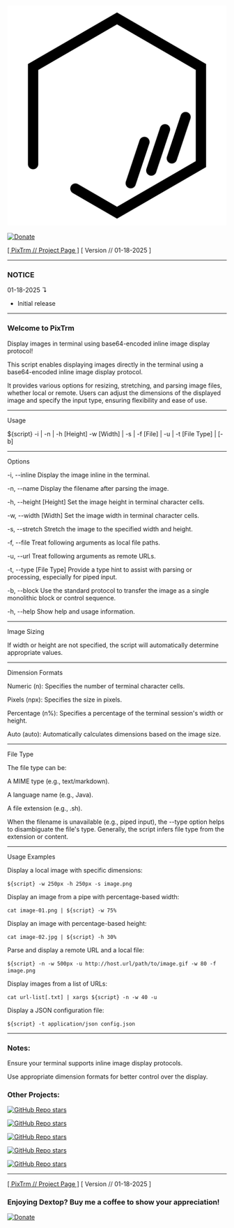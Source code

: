 ![pixtrm](https://raw.githubusercontent.com/nathaneltitane/pixtrm/main/pixtrm.svg)

[![Donate](https://img.shields.io/badge/Paypal-2f343f.svg?style=for-the-badge&logo=paypal&label=Donate)](https://www.paypal.com/donate?hosted_button_id=ZW3CDCANHJCWJ)

[[ PixTrm // Project Page ]](https://github.com/nathaneltitane/pixtrm) [ Version // 01-18-2025 ]

---

### NOTICE

01-18-2025 ↴

- Initial release

---

### Welcome to PixTrm

Display images in terminal using base64-encoded inline image display protocol!

This script enables displaying images directly in the terminal using a base64-encoded inline image display protocol.

It provides various options for resizing, stretching, and parsing image files, whether local or remote. Users can adjust the dimensions of the displayed image and specify the input type, ensuring flexibility and ease of use.

---

Usage

${script} -i | -n | -h [Height] -w [Width] | -s | -f [File] | -u | -t [File Type] | [-b]

---

Options

-i, --inline
Display the image inline in the terminal.

-n, --name
Display the filename after parsing the image.

-h, --height [Height]
Set the image height in terminal character cells.

-w, --width [Width]
Set the image width in terminal character cells.

-s, --stretch
Stretch the image to the specified width and height.

-f, --file
Treat following arguments as local file paths.

-u, --url
Treat following arguments as remote URLs.

-t, --type [File Type]
Provide a type hint to assist with parsing or processing, especially for piped input.

-b, --block
Use the standard protocol to transfer the image as a single monolithic block or control sequence.

-h, --help
Show help and usage information.

---

Image Sizing

If width or height are not specified, the script will automatically determine appropriate values.

---

Dimension Formats

Numeric (n): Specifies the number of terminal character cells.

Pixels (npx): Specifies the size in pixels.

Percentage (n%): Specifies a percentage of the terminal session's width or height.

Auto (auto): Automatically calculates dimensions based on the image size.

---

File Type

The file type can be:

A MIME type (e.g., text/markdown).

A language name (e.g., Java).

A file extension (e.g., .sh).

When the filename is unavailable (e.g., piped input), the --type option helps to disambiguate the file's type. Generally, the script infers file type from the extension or content.

---

Usage Examples

Display a local image with specific dimensions:

```
${script} -w 250px -h 250px -s image.png
```

Display an image from a pipe with percentage-based width:

```
cat image-01.png | ${script} -w 75%
```


Display an image with percentage-based height:

```
cat image-02.jpg | ${script} -h 30%
```


Parse and display a remote URL and a local file:

```
${script} -n -w 500px -u http://host.url/path/to/image.gif -w 80 -f image.png
```


Display images from a list of URLs:

```
cat url-list[.txt] | xargs ${script} -n -w 40 -u
```

Display a JSON configuration file:

```
${script} -t application/json config.json
```

---

### Notes:

Ensure your terminal supports inline image display protocols.

Use appropriate dimension formats for better control over the display.

### Other Projects:

[![GitHub Repo stars](https://img.shields.io/github/stars/nathaneltitane/frobulator?style=for-the-badge&logo=gnubash&logoColor=ffffff&label=FROBULATOR)](https://github.com/nathaneltitane/frobulator)

[![GitHub Repo stars](https://img.shields.io/github/stars/nathaneltitane/l2cu?style=for-the-badge&logo=gnubash&logoColor=ffffff&label=L²CU)](https://github.com/nathaneltitane/l2cu)

[![GitHub Repo stars](https://img.shields.io/github/stars/nathaneltitane/terminal?style=for-the-badge&logo=gnubash&logoColor=ffffff&label=TERMINAL)](https://github.com/nathaneltitane/terminal)

[![GitHub Repo stars](https://img.shields.io/github/stars/nathaneltitane/legolinux?style=for-the-badge&logo=gnubash&logoColor=ffffff&label=LEGO//LINUX)](https://github.com/nathaneltitane/legolinux)

[![GitHub Repo stars](https://img.shields.io/github/stars/nathaneltitane/nathaneltitane?style=for-the-badge&logo=gnubash&logoColor=ffffff&label=NATHANEL+TITANE)](https://github.com/nathaneltitane/nathaneltitane)

---

[[ PixTrm // Project Page ]](https://github.com/nathaneltitane/pixtrm) [ Version // 01-18-2025 ]

### Enjoying Dextop? Buy me a coffee to show your appreciation!

[![Donate](https://img.shields.io/badge/Paypal-2f343f.svg?style=for-the-badge&logo=paypal&label=Donate)](https://www.paypal.com/donate?hosted_button_id=ZW3CDCANHJCWJ)
